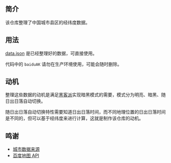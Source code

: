 ## 简介

该仓库整理了中国城市县区的经纬度数据。

## 用法

[data.json](https://github.com/88250/city-geo/blob/master/data.json) 是已经整理好的数据，可直接使用。

代码中的 `baiduAK` 请勿在生产环境使用，可能会随时删除。

## 动机

整理这些数据的动机是满足[黑客派](https://hacpai.com)实现暗黑模式的需要，模式分为明亮、暗黑、随日出日落自动切换。

随日出日落自动切换特性需要知道日出日落时间，而不同地理位置的日出日落时间是不同的，但可以基于经纬度来进行计算，这就是制作该仓库的动机。

## 鸣谢

* [城市数据来源](https://github.com/modood/Administrative-divisions-of-China)
* [百度地图 API](http://lbsyun.baidu.com)
